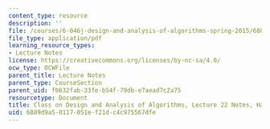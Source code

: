 ```yaml
---
content_type: resource
description: ''
file: /courses/6-046j-design-and-analysis-of-algorithms-spring-2015/6889d9a50117051ef21dc4c975567dfe_MIT6_046JS15_writtenlec22.pdf
file_type: application/pdf
learning_resource_types:
- Lecture Notes
license: https://creativecommons.org/licenses/by-nc-sa/4.0/
ocw_type: OCWFile
parent_title: Lecture Notes
parent_type: CourseSection
parent_uid: f0632fab-33fe-b54f-79db-e7aead7c2a75
resourcetype: Document
title: Class on Design and Analysis of Algorithms, Lecture 22 Notes, Handwritten
uid: 6889d9a5-0117-051e-f21d-c4c975567dfe
---
```

